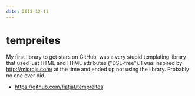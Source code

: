 ```yaml
---
date: 2013-12-11
---
```


# tempreites

My first library to get stars on GitHub, was a very stupid templating library that used just HTML and HTML attributes ("DSL-free"). I was inspired by <http://microjs.com/> at the time and ended up not using the library. Probably no one ever did.

- <https://github.com/fiatjaf/tempreites>

